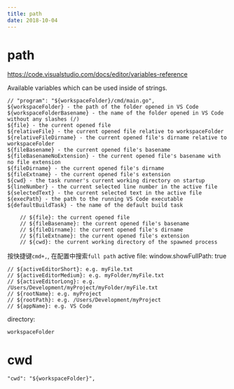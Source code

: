 ```yaml
---
title: path
date: 2018-10-04
---
```

# path
https://code.visualstudio.com/docs/editor/variables-reference

Available variables which can be used inside of strings.

    // "program": "${workspaceFolder}/cmd/main.go",
    ${workspaceFolder} - the path of the folder opened in VS Code
    ${workspaceFolderBasename} - the name of the folder opened in VS Code without any slashes (/)
    ${file} - the current opened file
    ${relativeFile} - the current opened file relative to workspaceFolder
    ${relativeFileDirname} - the current opened file's dirname relative to workspaceFolder
    ${fileBasename} - the current opened file's basename
    ${fileBasenameNoExtension} - the current opened file's basename with no file extension
    ${fileDirname} - the current opened file's dirname
    ${fileExtname} - the current opened file's extension
    ${cwd} - the task runner's current working directory on startup
    ${lineNumber} - the current selected line number in the active file
    ${selectedText} - the current selected text in the active file
    ${execPath} - the path to the running VS Code executable
    ${defaultBuildTask} - the name of the default build task

        // ${file}: the current opened file
        // ${fileBasename}: the current opened file's basename
        // ${fileDirname}: the current opened file's dirname
        // ${fileExtname}: the current opened file's extension
        // ${cwd}: the current working directory of the spawned process

按快捷键`cmd+,`, 在配置中搜索`full path`
active file: window.showFullPath: true

    // ${activeEditorShort}: e.g. myFile.txt
    // ${activeEditorMedium}: e.g. myFolder/myFile.txt
    // ${activeEditorLong}: e.g. /Users/Development/myProject/myFolder/myFile.txt
    // ${rootName}: e.g. myProject
    // ${rootPath}: e.g. /Users/Development/myProject
    // ${appName}: e.g. VS Code

directory:

    workspaceFolder

# cwd
    "cwd": "${workspaceFolder}",

